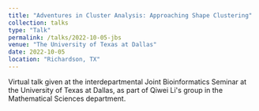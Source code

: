 ```yaml
---
title: "Adventures in Cluster Analysis: Approaching Shape Clustering"
collection: talks
type: "Talk"
permalink: /talks/2022-10-05-jbs
venue: "The University of Texas at Dallas"
date: 2022-10-05
location: "Richardson, TX"
---
```


Virtual talk given at the interdepartmental Joint Bioinformatics Seminar at the University of Texas at Dallas, as part of Qiwei Li&apos;s group in the Mathematical Sciences department.
